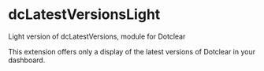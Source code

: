 # dcLatestVersionsLight
Light version of dcLatestVersions, module for Dotclear

This extension offers only a display of the latest versions of Dotclear in your dashboard.

